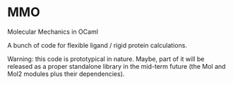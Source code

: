 # MMO
Molecular Mechanics in OCaml

A bunch of code for flexible ligand / rigid protein calculations.

Warning: this code is prototypical in nature.
Maybe, part of it will be released as a proper standalone library in the mid-term future
(the Mol and Mol2 modules plus their dependencies).

